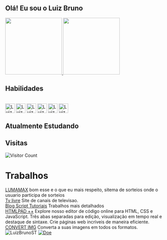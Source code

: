 ## Olá! Eu sou o Luiz Bruno
<div>
  <a href="https://github.com/LuizBrunoST">
    <img height="180em" src="https://github-readme-stats.vercel.app/api?username=LuizBrunoST&show_icons=true&theme=dark&include_all_commits=true&count_private=true"/>
    <img height="180em" src="https://github-readme-stats.vercel.app/api/top-langs/?username=LuizBrunoST&layout=compact&langs_count=7&theme=dark"/>
  </a>
</div>
  
## Habilidades
  
<div style="display: inline_block"><br>
  <img align="center" alt="LuizBrunoST-HTML" height="30" src="https://img.shields.io/badge/HTML5-E34F26?style=for-the-badge&logo=html5&logoColor=white">
  <img align="center" alt="LuizBrunoST-CSS" height="30" src="https://img.shields.io/badge/CSS3-1572B6?style=for-the-badge&logo=css3&logoColor=white">
  <img align="center" alt="LuizBrunoST-JS" height="30" src="https://img.shields.io/badge/JavaScript-F7DF1E?style=for-the-badge&logo=javascript&logoColor=black">
  <img align="center" alt="LuizBrunoST-JQ" height="30" src="https://img.shields.io/badge/JQuery-F7DF1E?style=for-the-badge&logo=jquery&logoColor=black">
  <img align="center" alt="LuizBrunoST-PHP" height="30" src="https://img.shields.io/badge/PHP-777BB4?style=for-the-badge&logo=php&logoColor=white">
  <img align="center" alt="LuizBrunoST-CSharp" height="30" src="https://img.shields.io/badge/C%23-8C1CFC?style=for-the-badge&logo=c-sharp&logoColor=white">
</div>
  
## Atualmente Estudando

## Visitas
  
![Visitor Count](https://profile-counter.glitch.me/LuizBrunoST/count.svg)
  
##

<div>
<h1>Trabalhos</h1>
  <div>
    <a href="https://www.lumamax.com.br" target="_blank" >LUMAMAX</a>
    <span>bom esse e o que eu mais respeito, sitema de sorteios onde o usuario participa de sorteios</span>
  </div>
    <div>
    <a href="http://tvlivre.imprensa.ws/" target="_blank" >Tv livre</a>
    <span>Site de canais de televisao.</span>
  </div>
  <div>
    <a href="https://scripttutoriais.blogspot.com/" target="_blank" >Blog Script Tutoriais</a>
    <span>Trabalhos mais detalhados</span>
  </div>
  <div>
    <a href="https://luizbrunost.github.io/HTMLPAD" target="_blank" >HTMLPAD ++</a>
    <span>Explore nosso editor de código online para HTML, CSS e JavaScript. Três abas separadas para edição, visualização em tempo real e destaque de sintaxe. Crie páginas web incríveis de maneira eficiente.</span>
  </div>
  <div>
    <a href="https://luizbrunost.github.io/convert-img/" target="_blank" >CONVERT IMG</a>
    <span>Converta a suas imagens em todos os formatos.</span>
  </div>
</div>


<div style="display: inline_block;"> 
<img style="display: inline_block;" src="https://img.shields.io/youtube/channel/views/UC0VcBQlPa9t1dO9z7jGuk5A?style=social" alt="LuizBrunoST">

 
<a href="https://www.paypal.com/donate/?hosted_button_id=54V8JBM3G78N8" alt="Doe" title="Doe" target="_blank">
  <img  style="display: inline_block;" src="https://www.paypalobjects.com/pt_BR/BR/i/btn/btn_donateCC_LG.gif" alt="Doe">
</a>
</div>



